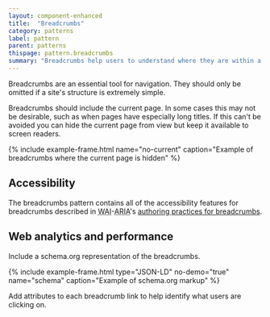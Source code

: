 ```yaml
---
layout: component-enhanced
title:  "Breadcrumbs"
category: patterns
label: pattern
parent: patterns
thispage: pattern.breadcrumbs
summary: "Breadcrumbs help users to understand where they are within a website's structure and to move between levels."
---
```


Breadcrumbs are an essential tool for navigation. They should only be omitted if a site's structure is extremely simple.

Breadcrumbs should include the current page. In some cases this may not be desirable, such as when pages have especially long titles. If this can't be avoided you can hide the current page from view but keep it available to screen readers.

{% include example-frame.html name="no-current" caption="Example of breadcrumbs where the current page is hidden" %}

## Accessibility

The breadcrumbs pattern contains all of the accessibility features for breadcrumbs described in <abbr title="Web Accessibility Initiative">WAI</abbr>-<abbr title="Accessible Rich Internet Applications">ARIA</abbr>'s [authoring practices for breadcrumbs](https://www.w3.org/TR/wai-aria-practices-1.1/examples/breadcrumb/index.html).

## Web analytics and performance

Include a schema.org representation of the breadcrumbs.

{% include example-frame.html type="JSON-LD" no-demo="true" name="schema" caption="Example of schema.org markup" %}

Add attributes to each breadcrumb link to help identify what users are clicking on.
